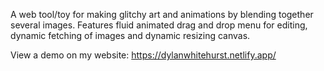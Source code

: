 A web tool/toy for making glitchy art and animations by blending together several images. Features fluid animated drag and drop menu for editing, dynamic fetching of images and dynamic resizing canvas.

View a demo on my website: https://dylanwhitehurst.netlify.app/
